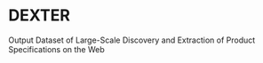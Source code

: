 # DEXTER

Output Dataset of Large-Scale Discovery and Extraction of Product Specifications on the Web
